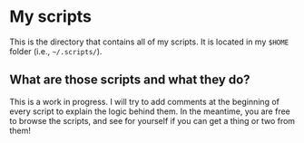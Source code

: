 # My scripts

This is the directory that contains all of my scripts. It is located in my `$HOME` folder (i.e., `~/.scripts/`).

## What are those scripts and what they do?

This is a work in progress. I will try to add comments at the beginning of every script to explain the logic behind them. In the meantime, you are free to browse the scripts, and see for yourself if you can get a thing or two from them!
